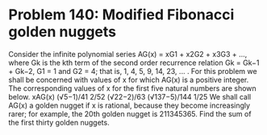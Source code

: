 # Problem 140: Modified Fibonacci golden nuggets
Consider the infinite polynomial series AG(x) = xG1 + x2G2 + x3G3 + ...,
where Gk is the kth term of the second order recurrence relation Gk =
Gk−1 + Gk−2, G1 = 1 and G2 = 4; that is, 1, 4, 5, 9, 14, 23, ... . For
this problem we shall be concerned with values of x for which AG(x) is a
positive integer. The corresponding values of x for the first five
natural numbers are shown below. xAG(x) (√5−1)/41 2/52 (√22−2)/63
(√137−5)/144 1/25 We shall call AG(x) a golden nugget if x is rational,
because they become increasingly rarer; for example, the 20th golden
nugget is 211345365. Find the sum of the first thirty golden nuggets.
